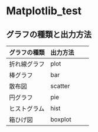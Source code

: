 # Matplotlib_test

## グラフの種類と出力方法

| グラフの種類  | 出力方法　　|
|:-------------|:-----------|
| 折れ線グラフ  | plot       |
| 棒グラフ      | bar        |
| 散布図       | scatter    |
| 円グラフ      | pie       |
| ヒストグラム  | hist       |
| 箱ひげ図      | boxplot    |
